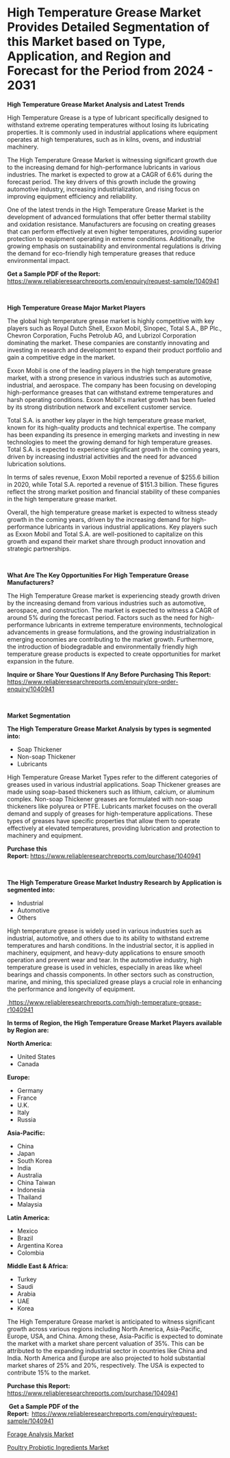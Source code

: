 <p><h1>High Temperature Grease Market Provides Detailed Segmentation of this Market based on Type, Application, and Region and Forecast for the Period from 2024 - 2031</h1></p><p><strong>High Temperature Grease Market Analysis and Latest Trends</strong></p>
<p><p>High Temperature Grease is a type of lubricant specifically designed to withstand extreme operating temperatures without losing its lubricating properties. It is commonly used in industrial applications where equipment operates at high temperatures, such as in kilns, ovens, and industrial machinery.</p><p>The High Temperature Grease Market is witnessing significant growth due to the increasing demand for high-performance lubricants in various industries. The market is expected to grow at a CAGR of 6.6% during the forecast period. The key drivers of this growth include the growing automotive industry, increasing industrialization, and rising focus on improving equipment efficiency and reliability.</p><p>One of the latest trends in the High Temperature Grease Market is the development of advanced formulations that offer better thermal stability and oxidation resistance. Manufacturers are focusing on creating greases that can perform effectively at even higher temperatures, providing superior protection to equipment operating in extreme conditions. Additionally, the growing emphasis on sustainability and environmental regulations is driving the demand for eco-friendly high temperature greases that reduce environmental impact.</p></p>
<p><strong>Get a Sample PDF of the Report:&nbsp;</strong> <a href="https://www.reliableresearchreports.com/enquiry/request-sample/1040941">https://www.reliableresearchreports.com/enquiry/request-sample/1040941</a></p>
<p>&nbsp;</p>
<p><strong>High Temperature Grease Major Market Players</strong></p>
<p><p>The global high temperature grease market is highly competitive with key players such as Royal Dutch Shell, Exxon Mobil, Sinopec, Total S.A., BP Plc., Chevron Corporation, Fuchs Petrolub AG, and Lubrizol Corporation dominating the market. These companies are constantly innovating and investing in research and development to expand their product portfolio and gain a competitive edge in the market.</p><p>Exxon Mobil is one of the leading players in the high temperature grease market, with a strong presence in various industries such as automotive, industrial, and aerospace. The company has been focusing on developing high-performance greases that can withstand extreme temperatures and harsh operating conditions. Exxon Mobil's market growth has been fueled by its strong distribution network and excellent customer service.</p><p>Total S.A. is another key player in the high temperature grease market, known for its high-quality products and technical expertise. The company has been expanding its presence in emerging markets and investing in new technologies to meet the growing demand for high temperature greases. Total S.A. is expected to experience significant growth in the coming years, driven by increasing industrial activities and the need for advanced lubrication solutions.</p><p>In terms of sales revenue, Exxon Mobil reported a revenue of $255.6 billion in 2020, while Total S.A. reported a revenue of $151.3 billion. These figures reflect the strong market position and financial stability of these companies in the high temperature grease market.</p><p>Overall, the high temperature grease market is expected to witness steady growth in the coming years, driven by the increasing demand for high-performance lubricants in various industrial applications. Key players such as Exxon Mobil and Total S.A. are well-positioned to capitalize on this growth and expand their market share through product innovation and strategic partnerships.</p></p>
<p>&nbsp;</p>
<p><strong>What Are The Key Opportunities For High Temperature Grease Manufacturers?</strong></p>
<p><p>The High Temperature Grease market is experiencing steady growth driven by the increasing demand from various industries such as automotive, aerospace, and construction. The market is expected to witness a CAGR of around 5% during the forecast period. Factors such as the need for high-performance lubricants in extreme temperature environments, technological advancements in grease formulations, and the growing industrialization in emerging economies are contributing to the market growth. Furthermore, the introduction of biodegradable and environmentally friendly high temperature grease products is expected to create opportunities for market expansion in the future.</p></p>
<p><strong>Inquire or Share Your Questions If Any Before Purchasing This Report:</strong> <a href="https://www.reliableresearchreports.com/enquiry/pre-order-enquiry/1040941">https://www.reliableresearchreports.com/enquiry/pre-order-enquiry/1040941</a></p>
<p>&nbsp;</p>
<p><strong>Market Segmentation</strong></p>
<p><strong>The High Temperature Grease Market Analysis by types is segmented into:</strong></p>
<p><ul><li>Soap Thickener</li><li>Non-soap Thickener</li><li>Lubricants</li></ul></p>
<p><p>High Temperature Grease Market Types refer to the different categories of greases used in various industrial applications. Soap Thickener greases are made using soap-based thickeners such as lithium, calcium, or aluminum complex. Non-soap Thickener greases are formulated with non-soap thickeners like polyurea or PTFE. Lubricants market focuses on the overall demand and supply of greases for high-temperature applications. These types of greases have specific properties that allow them to operate effectively at elevated temperatures, providing lubrication and protection to machinery and equipment.</p></p>
<p><strong>Purchase this Report:&nbsp;</strong><a href="https://www.reliableresearchreports.com/purchase/1040941">https://www.reliableresearchreports.com/purchase/1040941</a></p>
<p>&nbsp;</p>
<p><strong>The High Temperature Grease Market Industry Research by Application is segmented into:</strong></p>
<p><ul><li>Industrial</li><li>Automotive</li><li>Others</li></ul></p>
<p><p>High temperature grease is widely used in various industries such as industrial, automotive, and others due to its ability to withstand extreme temperatures and harsh conditions. In the industrial sector, it is applied in machinery, equipment, and heavy-duty applications to ensure smooth operation and prevent wear and tear. In the automotive industry, high temperature grease is used in vehicles, especially in areas like wheel bearings and chassis components. In other sectors such as construction, marine, and mining, this specialized grease plays a crucial role in enhancing the performance and longevity of equipment.</p></p>
<p><a href="https://www.reliableresearchreports.com/high-temperature-grease-r1040941">&nbsp;https://www.reliableresearchreports.com/high-temperature-grease-r1040941</a></p>
<p><strong>In terms of Region, the High Temperature Grease Market Players available by Region are:</strong></p>
<p>
    <p> <strong> North America: </strong>
        <ul>
            <li>United States</li>
            <li>Canada</li>
        </ul>
        </p> 
    <p> <strong> Europe: </strong>
        <ul>
            <li>Germany</li>
            <li>France</li>
            <li>U.K.</li>
            <li>Italy</li>
            <li>Russia</li>
        </ul>
        </p> 
    <p> <strong> Asia-Pacific: </strong>
        <ul>
            <li>China</li>
            <li>Japan</li>
            <li>South Korea</li>
            <li>India</li>
            <li>Australia</li>
            <li>China Taiwan</li>
            <li>Indonesia</li>
            <li>Thailand</li>
            <li>Malaysia</li>
        </ul>
        </p> 
    <p> <strong> Latin America: </strong>
        <ul>
            <li>Mexico</li>
            <li>Brazil</li>
            <li>Argentina Korea</li>
            <li>Colombia</li>
        </ul>
        </p> 
    <p> <strong> Middle East & Africa: </strong>
        <ul>
            <li>Turkey</li>
            <li>Saudi</li>
            <li>Arabia</li>
            <li>UAE</li>
            <li>Korea</li>
        </ul>
    </p>
    </p>
<p><p>The High Temperature Grease market is anticipated to witness significant growth across various regions including North America, Asia-Pacific, Europe, USA, and China. Among these, Asia-Pacific is expected to dominate the market with a market share percent valuation of 35%. This can be attributed to the expanding industrial sector in countries like China and India. North America and Europe are also projected to hold substantial market shares of 25% and 20%, respectively. The USA is expected to contribute 15% to the market.</p></p>
<p><strong>Purchase this Report: </strong><a href="https://www.reliableresearchreports.com/purchase/1040941">https://www.reliableresearchreports.com/purchase/1040941</a></p>
<p>&nbsp;<strong>Get a Sample PDF of the Report:&nbsp;&nbsp;</strong><a href="https://www.reliableresearchreports.com/enquiry/request-sample/1040941">https://www.reliableresearchreports.com/enquiry/request-sample/1040941</a></p>
<p><strong></strong></p>
<p><p><a href="https://medium.com/@theomorar08/forage-analysis-market-global-market-insights-and-sales-trends-2024-to-2031-8801ce30a47d">Forage Analysis Market</a></p><p><a href="https://medium.com/@jordymiller63/poultry-probiotic-ingredients-market-a-global-and-regional-analysis-2024-2031-fb196866107e">Poultry Probiotic Ingredients Market</a></p></p>